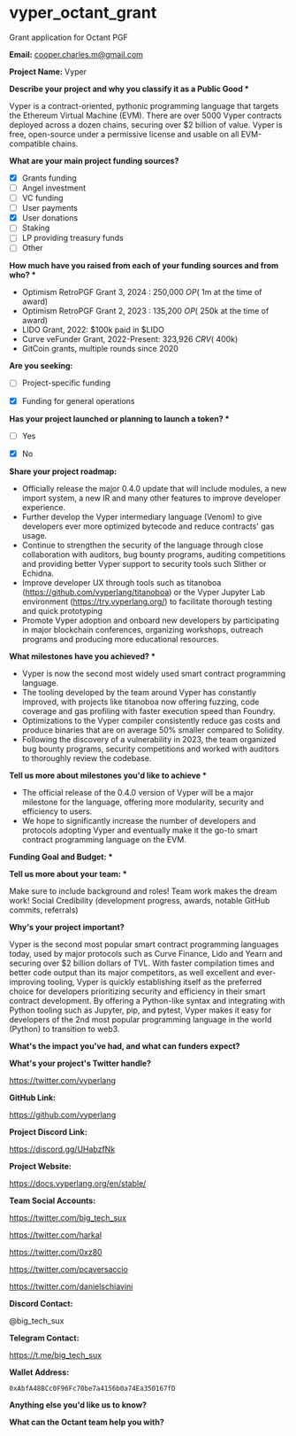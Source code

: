 # vyper_octant_grant
Grant application for Octant PGF

**Email:** cooper.charles.m@gmail.com

**Project Name:** Vyper

**Describe your project and why you classify it as a Public Good \***

Vyper is a contract-oriented, pythonic programming language that targets the Ethereum Virtual Machine (EVM). There are over 5000 Vyper contracts deployed across a dozen chains, securing over $2 billion of value. Vyper is free, open-source under a permissive license and usable on all EVM-compatible chains. 

**What are your main project funding sources?**

- [x] Grants funding
- [ ] Angel investment
- [ ] VC funding
- [ ] User payments 
- [x] User donations
- [ ] Staking
- [ ] LP providing treasury funds
- [ ] Other

**How much have you raised from each of your funding sources and from who? \***

- Optimism RetroPGF Grant 3, 2024 : 250,000 $OP (~$1m at the time of award)
- Optimism RetroPGF Grant 2, 2023 : 135,200 $OP (~$250k at the time of award)
- LIDO Grant, 2022: $100k paid in $LIDO
- Curve veFunder Grant, 2022-Present: 323,926 $CRV (~$400k)
- GitCoin grants, multiple rounds since 2020

**Are you seeking:**

- [ ] Project-specific funding
- [x] Funding for general operations


**Has your project launched or planning to launch a token? \***

- [ ] Yes
- [x] No


**Share your project roadmap:**

- Officially release the major 0.4.0 update that will include modules, a new import system, a new IR and many other features to improve developer experience.
- Further develop the Vyper intermediary language (Venom) to give developers ever more optimized bytecode and reduce contracts' gas usage.
- Continue to strengthen the security of the language through close collaboration with auditors, bug bounty programs, auditing competitions and providing better Vyper support to security tools such Slither or Echidna.
- Improve developer UX through tools such as titanoboa (https://github.com/vyperlang/titanoboa) or the Vyper Jupyter Lab environment (https://try.vyperlang.org/) to facilitate thorough testing and quick prototyping
- Promote Vyper adoption and onboard new developers by participating in major blockchain conferences, organizing workshops, outreach programs and producing more educational resources. 
  
**What milestones have you achieved? \***

- Vyper is now the second most widely used smart contract programming language.
- The tooling developed by the team around Vyper has constantly improved, with projects like titanoboa now offering fuzzing, code coverage and gas profiling with faster execution speed than Foundry.
- Optimizations to the Vyper compiler consistently reduce gas costs and produce binaries that are on average 50% smaller compared to Solidity.
- Following the discovery of a vulnerability in 2023, the team organized bug bounty programs, security competitions and worked with auditors to thoroughly review the codebase.


**Tell us more about milestones you'd like to achieve \***

- The official release of the 0.4.0 version of Vyper will be a major milestone for the language, offering more modularity, security and efficiency to users.
- We hope to significantly increase the number of developers and protocols adopting Vyper and eventually make it the go-to smart contract programming language on the EVM.


**Funding Goal and Budget: \***


**Tell us more about your team: \***

Make sure to include background and roles! Team work makes the dream work!
Social Credibility (development progress, awards, notable GitHub commits, referrals)

**Why's your project important?**

Vyper is the second most popular smart contract programming languages today, used by major protocols such as Curve Finance, Lido and Yearn and securing over $2 billion dollars of TVL. 
With faster compilation times and better code output than its major competitors, as well excellent and ever-improving tooling, Vyper is quickly establishing itself as the preferred choice for developers prioritizing security and efficiency in their smart contract development.
By offering a Python-like syntax and integrating with Python tooling such as Jupyter, pip, and pytest, Vyper makes it easy for developers of the 2nd most popular programming language in the world (Python) to transition to web3. 

**What's the impact you've had, and what can funders expect?**



**What's your project's Twitter handle?**

https://twitter.com/vyperlang

**GitHub Link:** 

https://github.com/vyperlang

**Project Discord Link:**

https://discord.gg/UHabzfNk

**Project Website:**

https://docs.vyperlang.org/en/stable/

**Team Social Accounts:**

https://twitter.com/big_tech_sux

https://twitter.com/harkal

https://twitter.com/0xz80

https://twitter.com/pcaversaccio

https://twitter.com/danielschiavini

**Discord Contact:**

@big_tech_sux

**Telegram Contact:**

https://t.me/big_tech_sux

**Wallet Address:**

`0xAbfA48BCc0F96Fc70be7a4156b0a74Ea350167fD`

**Anything else you'd like us to know?**

**What can the Octant team help you with?**
